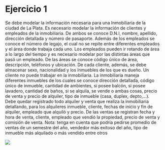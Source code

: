 # Ejercicio 1

Se debe modelar la información necesaria para una Inmobiliaria de la ciudad de La
Plata.
Es necesario modelar la información de clientes y empleados de la inmobiliaria. De ambos
se conoce D.N.I, nombre, apellido, dirección detallada y número de pasaporte. Además de
los empleados se conoce el número de legajo, el cual no se repite entre diferentes
empleados y el área donde trabaja cada uno. Los empleados pueden ir rotando de área a
lo largo del tiempo y es necesario modelar por las distintas áreas que pasó un empleado.
De las áreas se conoce código único de área, descripción, teléfonos y ubicación. De cada
cliente, además, se debe almacenar sexo, nacionalidad y los inmuebles de los que es
dueño. Un cliente no puede trabajar en la inmobiliaria.
La inmobiliaria maneja diferentes inmuebles de los cuales se conoce dirección detallada,
código único de inmueble, cantidad de ambientes, si posee balcón, si posee lavadero,
cantidad de baños, si se alquila, se vende o ambas cosas, precio de venta y precio de
alquiler, tipo de inmueble (casa, duplex, depto,...).
Debe quedar registrado todo alquiler y venta que realiza la inmobiliaria detallando, para los
alquileres inmueble, cliente, fechas de inicio y fin de alquiler, empleado que alquiló y precio.
De las ventas se registran fecha y hora de venta, cliente, empleado que vendió la
propiedad, precio de venta y comisión de venta.
Nota: tenga en cuenta que podría pedirse promedio de ventas de un semestre del año,
vendedor más exitoso del año, tipo de inmueble más alquilado o más vendido entre otros

![](https://i.imgur.com/RzB4y5e.png)
